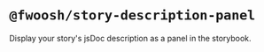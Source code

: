 # `@fwoosh/story-description-panel`

Display your story's jsDoc description as a panel in the storybook.
